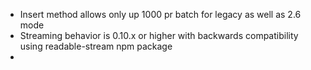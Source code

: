 - Insert method allows only up 1000 pr batch for legacy as well as 2.6 mode
- Streaming behavior is 0.10.x or higher with backwards compatibility using readable-stream npm package
- 